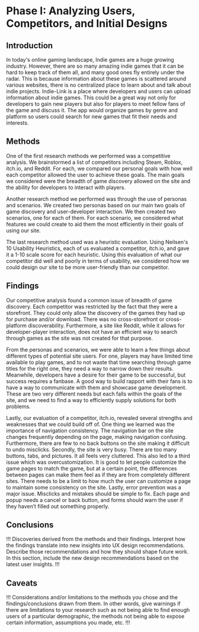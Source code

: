 # Phase I: Analyzing Users, Competitors, and Initial Designs

## Introduction

In today's online gaming landscape, Indie games are a huge growing industry. However, there are so many amazing indie games that it can be hard to keep track of them all, and many good ones fly entirely under the radar. This is because information about these games is scattered around various websites, there is no centralized place to learn about and talk about indie projects. Indie-Link is a place where developers and users can upload information about indie games. This could be a great way not only for developers to gain new players but also for players to meet fellow fans of the game and discuss it. The app would organize games by genre and platform so users could search for new games that fit their needs and interests. 

## Methods

One of the first research methods we performed was a competitive analysis. We brainstormed a list of competitors including Steam, Roblox, itch.io, and Reddit. For each, we compared our personal goals with how well each competitor allowed the user to achieve these goals. The main goals we considered were the breadth of game discovery allowed on the site and the ability for developers to interact with players. 

Another research method we performed was through the use of personas and scenarios. We created two personas based on our main two goals of game discovery and user-developer interaction. We then created two scenarios, one for each of them. For each scenario, we considered what features we could create to aid them the most efficiently in their goals of using our site.

The last research method used was a heuristic evaluation. Using Neilsen's 10 Usability Heuristics, each of us evaluated a competitor, itch.io, and gave it a 1-10 scale score for each heuristic. Using this evaluation of what our competitor did well and poorly in terms of usability, we considered how we could design our site to be more user-friendly than our competitor. 

## Findings

Our competitive analysis found a common issue of breadth of game discovery. Each competitor was restricted by the fact that they were a storefront. They could only allow the discovery of the games they had up for purchase and/or download. There was no cross-storefront or cross-platform discoverability. Furthermore, a site like Reddit, while it allows for developer-player interaction, does not have an efficient way to search through games as the site was not created for that purpose.  

From the personas and scenarios, we were able to learn a few things about different types of potential site users. For one, players may have limited time available to play games, and to not waste that time searching through game titles for the right one, they need a way to narrow down their results. Meanwhile, developers have a desire for their game to be successful, but success requires a fanbase. A good way to build rapport with their fans is to have a way to communicate with them and showcase game development. These are two very different needs but each falls within the goals of the site, and we need to find a way to efficiently supply solutions for both problems.  

Lastly, our evaluation of a competitor, itch.io, revealed several strengths and weaknesses that we could build off of.  One thing we learned was the importance of navigation consistency. The navigation bar on the site changes frequently depending on the page, making navigation confusing. Furthermore, there are few to no back buttons on the site making it difficult to undo misclicks. Secondly, the site is very busy. There are too many buttons, tabs, and pictures. It all feels very cluttered. This also led to a third issue which was overcustomization. It is good to let people customize the game pages to match the game, but at a certain point, the differences between pages can make them feel as if they are from completely different sites. There needs to be a limit to how much the user can customize a page to maintain some consistency on the site. Lastly, error prevention was a major issue. Misclicks and mistakes should be simple to fix. Each page and popup needs a cancel or back button, and forms should warn the user if they haven’t filled out something properly. 

## Conclusions

!!! Discoveries derived from the methods and their findings. Interpret how the findings translate into new insights into UX design recommendations. Describe those recommendations and how they should shape future work. In this section, include the new design recommendations based on the latest user insights. !!!

## Caveats

!!! Considerations and/or limitations to the methods you chose and the findings/conclusions drawn from them. In other words, give warnings if there are limitations to your research such as not being able to find enough users of a particular demographic, the methods not being able to expose certain information, assumptions you made, etc. !!!
